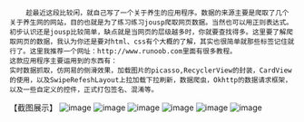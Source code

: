 ﻿
    	趁最近这段比较闲，就自己写了一个关于养生的应用程序。数据的来源主要是爬取了几个关于养生网的网站，目的也就是为了练习练习jousp爬取网页数据。当然也可以用正则表达式。初步认识还是jousp比较简单，缺点就是当网页的层级越多时，你就要查找得多。这里要了解爬取网页的数据，我认为你还是要对html、css有个大概的了解，其实也很简单就那些标签记住就行了。这里我推荐一个网址：http://www.runoob.com里面有很多教程。
	这款应用程序主要运用到的东西有：
	实时数据抓取，仿网易的侧滑效果，加载图片的picasso,RecyclerView的封装，CardView的使用，以及SwipeRefeshLayout上拉加载下拉刷新，数据爬虫，Okhttp的数据请求框架，以及一些自定义的控件，正式打包签名、混淆等。
   【截图展示】
    ![image](https://raw.githubusercontent.com/haoxiongqin/HealthNews/master/app/screenshot/Screenshot_2017-07-04-16-02-36.png)
    ![image](https://raw.githubusercontent.com/haoxiongqin/HealthNews/master/app/screenshot/Screenshot_2017-07-04-15-18-47.png)
    ![image](https://raw.githubusercontent.com/haoxiongqin/HealthNews/master/app/screenshot/Screenshot_2017-07-04-15-20-19.png)
    ![image](https://raw.githubusercontent.com/haoxiongqin/HealthNews/master/app/screenshot/Screenshot_2017-07-04-15-20-35.png)
    ![image](https://raw.githubusercontent.com/haoxiongqin/HealthNews/master/app/screenshot/Screenshot_2017-07-04-15-19-56.png)
    ![image](https://raw.githubusercontent.com/haoxiongqin/HealthNews/master/app/screenshot/Screenshot_2017-07-04-15-20-48.png)



